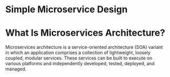 # Simple Microservice Design

# What Is Microservices Architecture?
Microservices architecture is a service-oriented architecture (SOA) variant in which an application comprises a collection of lightweight, loosely coupled, modular services. These services can be built to execute on various platforms and independently developed, tested, deployed, and managed.
